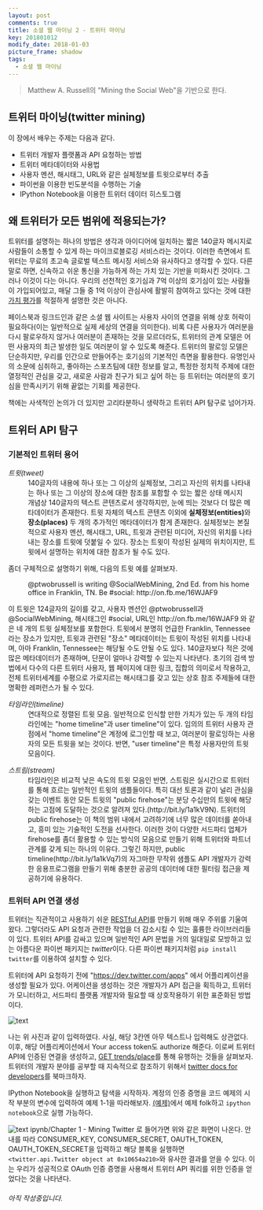 ```yaml
---
layout: post
comments: true
title: 소셜 웹 마이닝 2 - 트위터 마이닝
key: 201801012
modify_date: 2018-01-03
picture_frame: shadow
tags:
  - 소셜 웹 마이닝
---
```


> Matthew A. Russell의 "Mining the Social Web"을 기반으로 한다.

## 트위터 마이닝(twitter mining)

이 장에서 배우는 주제는 다음과 같다.
* 트위터 개발자 플랫폼과 API 요청하는 방법
* 트위터 메타데이터와 사용법
* 사용자 멘션, 해시태그, URL와 같은 실체정보를 트윗으로부터 추출
* 파이썬을 이용한 빈도분석을 수행하는 기술
* IPython Notebook을 이용한 트위터 데이터 히스토그램
<!--more-->

## 왜 트위터가 모든 범위에 적용되는가?

트위터를 설명하는 하나의 방법은 생각과 아이디어에 일치하는 짧은 140글자 메시지로 사람들이 소통할 수 있게 하는 마이크로블로깅 서비스라는 것이다.
이러한 측면에서 트위터는 무료의 초고속 글로벌 텍스트 메시징 서비스와 유사하다고 생각할 수 있다. 다른 말로 하면, 신속하고 쉬운 통신을 가능하게 하는 가치 있는 기반을 미화시킨 것이다.
그러나 이것이 다는 아니다. 우리의 선천적인 호기심과 7억 이상의 호기심이 있는 사람들이 가입되어있고,
매달 그들 중 1억 이상이 관심사에 활발히 참여하고 있다는 것에 대한 [가치 평가](http://bit.ly/1a1kNXR)를 적절하게 설명한 것은 아니다.

페이스북과 링크드인과 같은 소셜 웹 사이트는 사용자 사이의 연결을 위해 상호 허락이 필요하다(이는 일반적으로 실제 세상의 연결을 의미한다).
비록 다른 사용자가 여러분을 다시 팔로우하지 않거나 여러분이 존재하는 것을 모르더라도, 트위터의 관계 모델은 어떤 사용자의 최근 발생한 일도 여러분이 알 수 있도록 해준다.
트위터의 팔로잉 모델은 단순하지만, 우리를 인간으로 만들어주는 호기심의 기본적인 측면을 활용한다. 유명인사의 소문에 심취하고, 좋아하는 스포츠팀에 대한 정보를 알고, 특정한 정치적 주제에 대한 열정적인 관심을 갖고, 새로운 사람과 친구가 되고 싶어 하는 등 트위터는 여러분의 호기심을 만족시키기 위해 끝없는 기회를 제공한다.

책에는 사색적인 논의가 더 있지만 고리타분하니 생략하고 트위터 API 탐구로 넘어가자.

## 트위터 API 탐구

### 기본적인 트위터 용어
<dl>
  <dt><em>트윗(tweet)</em></dt>
  <dd>140글자의 내용에 하나 또는 그 이상의 실체정보, 그리고 자신의 위치를 나타내는 하나 또는 그 이상의 장소에 대한 참조를 포함할 수 있는 짧은 상태 메시지
  <br>개념상 140글자의 텍스트 콘텐츠로서 생각하지만, 눈에 띄는 것보다 더 많은 메타데이터가 존재한다. 트윗 자체의 텍스트 콘텐츠 이외에 <b>실체정보(entities)</b>와 <b>장소(places)</b> 두 개의 추가적인 메타데이터가 함게 존재한다.
  실체정보는 본질적으로 사용자 멘션, 해시태그, URL, 트윗과 관련된 미디어, 자신의 위치를 나타내는 장소를 트윗에 덧붙일 수 있다. 장소는 트윗이 작성된 실제의 위치이지만, 트윗에서 설명하는 위치에 대한 참조가 될 수도 있다.
  </dd>
</dl>

좀더 구체적으로 설명하기 위해, 다음의 트윗 예를 살펴보자.
<dl>
    <dd>@ptwobrussell is writing @SocialWebMining, 2nd Ed. from his home office in Franklin, TN. Be #social: http://on.fb.me/16WJAF9
    </dd>
</dl>
이 트윗은 124글자의 길이를 갖고, 사용자 멘션인 @ptwobrussell과 @SocialWebMining, 해시태그인 #social, URL인 http://on.fb.me/16WJAF9 와 같은 네 개의 트윗 실체정보를 포함한다.
트윗에서 분명히 언급한 Franklin, Tennessee라는 장소가 있지만, 트윗과 관련된 "장소" 메타데이터는 트윗이 작성된 위치를 나타내며, 아마 Franklin, Tennessee는 해당될 수도 안될 수도 있다.
140글자보다 적은 것에 많은 메타데이터가 존재하며, 단문이 얼마나 강력할 수 있는지 나타낸다. 초기의 검색 방법에서 다수의 다른 트위터 사용자, 웹 페이지에 대한 링크, 집합의 의미로서 작용하고, 전체 트위터세계를 수평으로 가로지르는 해시태그를 갖고 있는 상호 참조 주제들에 대한 명확한 레퍼런스가 될 수 있다.

<dl>
    <dt><em>타임라인(timeline)</em></dt>
    <dd>
    연대적으로 정렬된 트윗 모음. 일반적으로 인식할 만한 가치가 있는 두 개의 타임라인에는 "home timeline"과 user timeline"이 있다.
    임의의 트위터 사용자 관점에서 "home timeline"은 계정에 로그인할 때 보고, 여러분이 팔로잉하는 사용자의 모든 트윗을 보는 것이다. 반면, "user timeline"은 특정 사용자만의 트윗 모음이다.
    </dd>
</dl>

<dl>
<dt><em>스트림(stream)</em></dt>
<dd>타임라인은 비교적 낮은 속도의 트윗 모음인 반면, 스트림은 실시간으로 트위터를 통해 흐르는 일반적인 트윗의 샘플들이다.
특히 대선 토론과 같이 널리 관심을 갖는 이벤트 동안 모든 트윗의 "public firehose"는 분당 수십만의 트윗에 해당하는 고점에 도달하는 것으로 알려져 있다.(http://bit.ly/1a1kV9N).
트위터의 public firehose는 이 책의 범위 내에서 고려하기에 너무 많은 데이터를 쏟아내고, 흥미 있는 기술적인 도전을 선사한다.
이러한 것이 다양한 서드파티 업체가 firehose를 좀더 활용할 수 있는 방식의 모음으로 만들기 위해 트위터와 파트너 관계를 갖게 되는 하나의 이유다.
그렇긴 하지만, public timeline(http://bit.ly/1a1kVq7)의 자그마한 무작위 샘플도 API 개발자가 강력한 응용프로그램을 만들기 위해 충분한 공공의 데이터에 대한 필터링 접근을 제공하기에 유용하다.
</dd>
</dl>

### 트위터 API 연결 생성

트위터는 직관적이고 사용하기 쉬운 [RESTful API](http://bit.ly/1a1kVX5)를 만들기 위해 매우 주위를 기울여 왔다.
그렇더라도 API 요청과 관련한 작업을 더 감소시킬 수 있는 훌륭한 라이브러리들이 있다. 트위터 API를 감싸고 있으며 일반적인 API 문법을 거의 일대일로 모방하고 있는 아름다운 파이썬 패키지는 <em>twitter</em>이다.
다른 파이썬 패키지처럼 `pip install twitter`를 이용하여 설치할 수 있다.

트위터에 API 요청하기 전에 "https://dev.twitter.com/apps" 에서 어플리케이션을 생성할 필요가 있다.
어케이션을 생성하는 것은 개발자가 API 접근을 획득하고, 트위터가 모니터하고, 서드파티 플랫폼 개발자와 필요할 때 상호작용하기 위한 표준화된 방법이다.

![text](https://raw.githubusercontent.com/q0115643/my_blog/master/images/social-web-mining/twitter-dev-app.png)

나는 위 사진과 같이 입력하였다. 사실, 해당 3칸엔 아무 텍스트나 입력해도 상관없다.
이후, 해당 어플리케이션에서 Your access token도 authorize 해준다.
이로써 트위터 API에 인증된 연결을 생성하고, [GET trends/place](https://developer.twitter.com/en/docs/trends/trends-for-location/api-reference/get-trends-place)를 통해 유행하는 것들을 살펴보자.
트위터의 개발자 분야를 공부할 때 지속적으로 참조하기 위해서 [twitter docs for developers](https://developer.twitter.com/en/docs)를 북마크하자.

IPython Notebook을 실행하고 탐색을 시작하자. 계정의 인증 증명을 코드 예제의 시작 부분의 변수에 입력하여 예제 1-1을 따라해보자.
[(예제)](http://bit.ly/MiningTheSocialWeb2E)에서 예제 folk하고 `ipython notebook`으로 실행 가능하다.

![text](https://raw.githubusercontent.com/q0115643/my_blog/master/images/social-web-mining/twitter-mining-1-1.png)
ipynb/Chapter 1 - Mining Twitter 로 들어가면 위와 같은 화면이 나온다.
안내를 따라 CONSUMER_KEY, CONSUMER_SECRET, OAUTH_TOKEN, OAUTH_TOKEN_SECRET을 입력하고 해당 블록을 실행하면 `<twitter.api.Twitter object at 0x10654a210>`와 유사한 결과를 얻을 수 있다.
이는 우리가 성공적으로 OAuth 인증 증명을 사용해서 트위터 API 쿼리를 위한 인증을 얻었다는 것을 나타낸다.





###### 아직 작성중입니다.